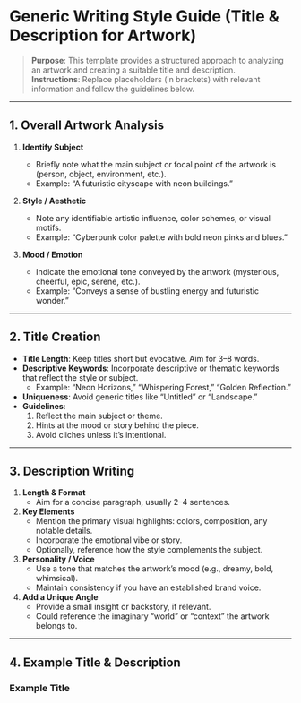 # Generic Writing Style Guide (Title & Description for Artwork)

> **Purpose**: This template provides a structured approach to analyzing an artwork and creating a suitable title and description.  
> **Instructions**: Replace placeholders (in brackets) with relevant information and follow the guidelines below.

---

## 1. Overall Artwork Analysis
1. **Identify Subject**  
   - Briefly note what the main subject or focal point of the artwork is (person, object, environment, etc.).  
   - Example: “A futuristic cityscape with neon buildings.”

2. **Style / Aesthetic**  
   - Note any identifiable artistic influence, color schemes, or visual motifs.  
   - Example: “Cyberpunk color palette with bold neon pinks and blues.”

3. **Mood / Emotion**  
   - Indicate the emotional tone conveyed by the artwork (mysterious, cheerful, epic, serene, etc.).  
   - Example: “Conveys a sense of bustling energy and futuristic wonder.”

---

## 2. Title Creation
- **Title Length**: Keep titles short but evocative. Aim for 3–8 words.  
- **Descriptive Keywords**: Incorporate descriptive or thematic keywords that reflect the style or subject.  
  - Example: “Neon Horizons,” “Whispering Forest,” “Golden Reflection.”  
- **Uniqueness**: Avoid generic titles like “Untitled” or “Landscape.”  
- **Guidelines**: 
  1. Reflect the main subject or theme.
  2. Hints at the mood or story behind the piece.
  3. Avoid cliches unless it’s intentional.

---

## 3. Description Writing
1. **Length & Format**  
   - Aim for a concise paragraph, usually 2–4 sentences.  
2. **Key Elements**  
   - Mention the primary visual highlights: colors, composition, any notable details.  
   - Incorporate the emotional vibe or story.  
   - Optionally, reference how the style complements the subject.  
3. **Personality / Voice**  
   - Use a tone that matches the artwork’s mood (e.g., dreamy, bold, whimsical).  
   - Maintain consistency if you have an established brand voice.  
4. **Add a Unique Angle**  
   - Provide a small insight or backstory, if relevant.  
   - Could reference the imaginary “world” or “context” the artwork belongs to.

---

## 4. Example Title & Description

### **Example Title**
